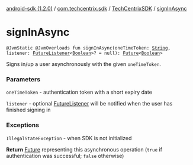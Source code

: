 [android-sdk (1.2.0)](../../index.md) / [com.techcentrix.sdk](../index.md) / [TechCentrixSDK](index.md) / [signInAsync](./sign-in-async.md)

# signInAsync

`@JvmStatic @JvmOverloads fun signInAsync(oneTimeToken: `[`String`](https://kotlinlang.org/api/latest/jvm/stdlib/kotlin/-string/index.html)`, listener: `[`FutureListener`](../../com.techcentrix.sdk.util/-future-listener/index.md)`<`[`Boolean`](https://kotlinlang.org/api/latest/jvm/stdlib/kotlin/-boolean/index.html)`>? = null): `[`Future`](https://developer.android.com/reference/java/util/concurrent/Future.html)`<`[`Boolean`](https://kotlinlang.org/api/latest/jvm/stdlib/kotlin/-boolean/index.html)`>`

Signs in/up a user asynchronously with the given `oneTimeToken`.

### Parameters

`oneTimeToken` - authentication token with a short expiry date

`listener` - optional [FutureListener](../../com.techcentrix.sdk.util/-future-listener/index.md) will be notified when the user has finished signing in

### Exceptions

`IllegalStateException` - when SDK is not initialized

**Return**
[Future](https://developer.android.com/reference/java/util/concurrent/Future.html) representing this asynchronous operation (`true` if authentication was successful; `false` otherwise)

